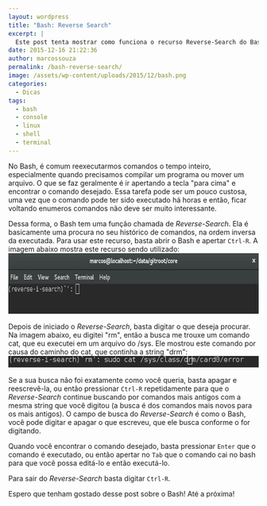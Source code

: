 ```yaml
---
layout: wordpress
title: "Bash: Reverse Search"
excerpt: |
  Este post tenta mostrar como funciona o recurso Reverse-Search do Bash.
date: 2015-12-16 21:22:36
author: marcossouza
permalink: /bash-reverse-search/
image: /assets/wp-content/uploads/2015/12/bash.png
categories:
  - Dicas
tags:
  - bash
  - console
  - linux
  - shell
  - terminal
---
```


No Bash, é comum reexecutarmos comandos o tempo inteiro, especialmente quando precisamos compilar um programa ou mover um arquivo. O que se faz geralmente é ir apertando a tecla "para cima" e encontrar o comando desejado. Essa tarefa pode ser um pouco custosa, uma vez que o comando pode ter sido executado há horas e então, ficar voltando enumeros comandos não deve ser muito interessante.

<!--more-->

Dessa forma, o Bash tem uma função chamada de <em>Reverse-Search</em>. Ela é basicamente uma procura no seu histórico de comandos, na ordem inversa da executada. Para usar este recurso, basta abrir o Bash e apertar <code>Ctrl-R</code>. A imagem abaixo mostra este recurso sendo utilizado:
<a href="/assets/wp-content/uploads/2015/12/Screenshot-from-2015-12-15-00-26-41.png"><img class="alignnone size-full wp-image-4288" src="/assets/wp-content/uploads/2015/12/Screenshot-from-2015-12-15-00-26-41.png" alt="Screenshot from 2015-12-15 00-26-41" width="729" height="122" /></a>

Depois de iniciado o <em>Reverse-Search</em>, basta digitar o que deseja procurar. Na imagem abaixo, eu digitei "rm", então a busca me trouxe um comando cat, que eu executei em um arquivo do /sys. Ele mostrou este comando por causa do caminho do cat, que continha a string "drm":
<a href="/assets/wp-content/uploads/2015/12/Screenshot-from-2015-12-15-00-31-39.png"><img class="alignnone size-full wp-image-4289" src="/assets/wp-content/uploads/2015/12/Screenshot-from-2015-12-15-00-31-39.png" alt="Screenshot from 2015-12-15 00-31-39" width="566" height="23" /></a>

Se a sua busca não foi exatamente como você queria, basta apagar e reescrevê-la, ou então pressionar <code>Ctrl-R</code> repetidamente para que o <em>Reverse-Search</em> continue buscando por comandos mais antigos com a mesma string que você digitou (a busca é dos comandos mais novos para os mais antigos). O campo de busca do <em>Reverse-Search</em> é como o Bash, você pode digitar e apagar o que escreveu, que ele busca conforme o for digitando.

Quando você encontrar o comando desejado, basta pressionar <code>Enter</code> que o comando é executado, ou então apertar no <code>Tab</code> que o comando cai no bash para que você possa editá-lo e então executá-lo.

Para sair do <em>Reverse-Search</em> basta digitar <code>Ctrl-R</code>.

Espero que tenham gostado desse post sobre o Bash! Até a próxima!